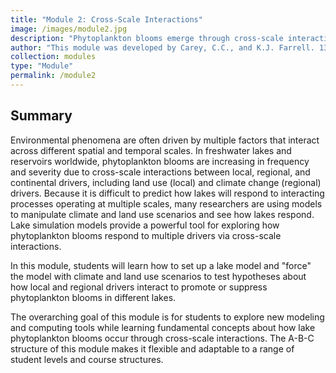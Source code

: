 ```yaml
---
title: "Module 2: Cross-Scale Interactions"
image: /images/module2.jpg
description: "Phytoplankton blooms emerge through cross-scale interactions between climate and land use drivers across local to continental scales. In this module, students will explore how changes in climate and land use alter lakes, with the goal of predicting how these local and regional drivers will interact to promote or suppress phytoplankton."
author: "This module was developed by Carey, C.C., and K.J. Farrell. 13 August 2017. Macrosystems EDDIE: Cross-Scale Interactions. Macrosystems EDDIE Module 2, Version 2. http://module2.macrosystemseddie.org. Module development was supported by NSF EF 1702506."
collection: modules
type: "Module"
permalink: /module2
---
```


## Summary  

Environmental phenomena are often driven by multiple factors that interact across different spatial and temporal scales. In freshwater lakes and reservoirs worldwide, phytoplankton blooms are increasing in frequency and severity due to cross-scale interactions between local, regional, and continental drivers, including land use (local) and climate change (regional) drivers. Because it is difficult to predict how lakes will respond to interacting processes operating at multiple scales, many researchers are using models to manipulate climate and land use scenarios and see how lakes respond. Lake simulation models provide a powerful tool for exploring how phytoplankton blooms respond to multiple drivers via cross-scale interactions.

In this module, students will learn how to set up a lake model and "force" the model with climate and land use scenarios to test hypotheses about how local and regional drivers interact to promote or suppress phytoplankton blooms in different lakes.

The overarching goal of this module is for students to explore new modeling and computing tools while learning fundamental concepts about how lake phytoplankton blooms occur through cross-scale interactions. The A-B-C structure of this module makes it flexible and adaptable to a range of student levels and course structures.